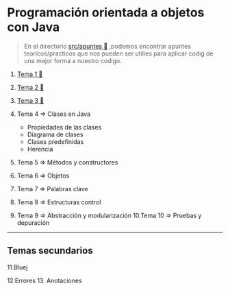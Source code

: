 
# Programación orientada a objetos con Java

> En el directorio [src/apuntes :open_file_folder:](src/Apuntes/README.md) ,podemos encontrar apuntes teoricos/practicos que nos pueden ser utilies para aplicar codig de una mejor forma a nuestro codigo.

1. [Tema 1 :open_file_folder:](src/tema1/)
2. [Tema 2 :open_file_folder:](src/tema2/)
3. [Tema 3 :open_file_folder:](src/tema3/)
4. Tema 4 => Clases en Java
    - Propiedades de las clases
    - Diagrama de clases
    - Clases predefinidas
    - Herencia
  
5. Tema 5 => Métodos y constructores
6. Tema 6 => Objetos
7. Tema 7 => Palabras clave
8. Tema 8 => Estructuras control
9. Tema 9 => Abstracción y modularización
10.Tema 10 => Pruebas y depuración

------

## Temas secundarios

11.Bluej

12.Errores
13. Anotaciones